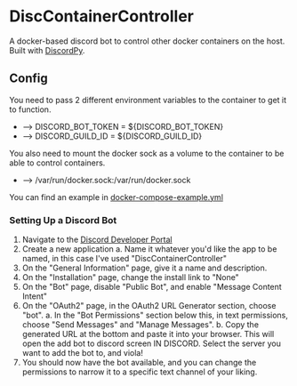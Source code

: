 # DiscContainerController
A docker-based discord bot to control other docker containers on the host. Built with [DiscordPy](https://discordpy.readthedocs.io/en/stable/interactions/api.html).

## Config ##
You need to pass 2 different environment variables to the container to get it to function.
- --> DISCORD_BOT_TOKEN = ${DISCORD_BOT_TOKEN}
- --> DISCORD_GUILD_ID = ${DISCORD_GUILD_ID}

You also need to mount the docker sock as a volume to the container to be able to control containers.
- --> /var/run/docker.sock:/var/run/docker.sock

You can find an example in [docker-compose-example.yml](https://github.com/thisismygithubok/DiscContainerController/blob/main/docker-compose-example.yml)

### Setting Up a Discord Bot ###
1. Navigate to the [Discord Developer Portal](https://discord.com/developers/applications)
2. Create a new application
    a. Name it whatever you'd like the app to be named, in this case I've used "DiscContainerController"
3. On the "General Information" page, give it a name and description.
4. On the "Installation" page, change the install link to "None"
5. On the "Bot" page, disable "Public Bot", and enable "Message Content Intent"  
6. On the "OAuth2" page, in the OAuth2 URL Generator section, choose "bot".
    a. In the "Bot Permissions" section below this, in text permissions, choose "Send Messages" and "Manage Messages".
    b. Copy the generated URL at the bottom and paste it into your browser. This will open the add bot to discord screen IN DISCORD. Select the server you want to add the bot to, and viola!
7. You should now have the bot available, and you can change the permissions to narrow it to a specific text channel of your liking.